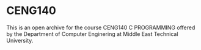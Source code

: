 # CENG140

This is an open archive for the course CENG140 C PROGRAMMING offered by the Department of Computer Enginering at Middle East Technical University.

